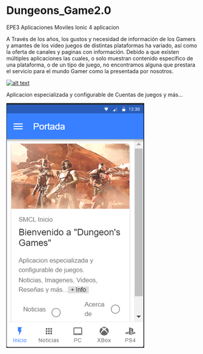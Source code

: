 # Dungeons_Game2.0
EPE3 Aplicaciones Moviles
Ionic 4 aplicacion

A Través de los años, los gustos y necesidad de información de los Gamers y amantes de los video juegos de distintas plataformas ha variado, así como la oferta de canales y paginas con información.
Debido a que existen múltiples aplicaciones las cuales, o solo muestran contenido especifico de una plataforma, o de un tipo de juego, no encontramos alguna que prestara el servicio para el mundo Gamer como la presentada por nosotros.

[![alt text][6.1]][6]

[6.1]: http://i.imgur.com/0o48UoR.png

[6]: http://www.github.com/cristianloyola

Aplicacion especializada y configurable de Cuentas de juegos
 y más...


![imagen intro](https://github.com/cristianloyola/Dungeons_Game/blob/master/introD_G.png)
